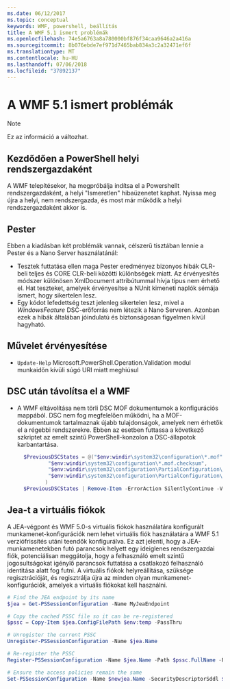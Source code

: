 ```yaml
---
ms.date: 06/12/2017
ms.topic: conceptual
keywords: WMF, powershell, beállítás
title: A WMF 5.1 ismert problémák
ms.openlocfilehash: 74e5a6763a8a780000bf876f34caa9646a2a416a
ms.sourcegitcommit: 8b076ebde7ef971d7465bab834a3c2a32471ef6f
ms.translationtype: MT
ms.contentlocale: hu-HU
ms.lasthandoff: 07/06/2018
ms.locfileid: "37892137"
---
```

# <a name="known-issues-in-wmf-51"></a>A WMF 5.1 ismert problémák

> [!Note]
> Ez az információ a változhat.

## <a name="starting-powershell-shortcut-as-administrator"></a>Kezdődően a PowerShell helyi rendszergazdaként

A WMF telepítésekor, ha megpróbálja indítsa el a Powershellt rendszergazdaként, a helyi "Ismeretlen" hibaüzenetet kaphat.
Nyissa meg újra a helyi, nem rendszergazda, és most már működik a helyi rendszergazdaként akkor is.

## <a name="pester"></a>Pester

Ebben a kiadásban két problémák vannak, célszerű tisztában lennie a Pester és a Nano Server használatánál:

- Tesztek futtatása ellen maga Pester eredményez bizonyos hibák CLR-beli teljes és CORE CLR-beli közötti különbségek miatt. Az érvényesítés módszer különösen XmlDocument attribútummal hívja típus nem érhető el. Hat teszteket, amelyek érvényesítse a NUnit kimeneti naplók sémája ismert, hogy sikertelen lesz.
- Egy kódot lefedettség teszt jelenleg sikertelen lesz, mivel a *WindowsFeature* DSC-erőforrás nem létezik a Nano Serveren. Azonban ezek a hibák általában jóindulatú és biztonságosan figyelmen kívül hagyható.

## <a name="operation-validation"></a>Művelet érvényesítése

- `Update-Help` Microsoft.PowerShell.Operation.Validation modul munkaidőn kívüli súgó URI miatt meghiúsul

## <a name="dsc-after-uninstall-wmf"></a>DSC után távolítsa el a WMF

- A WMF eltávolítása nem törli DSC MOF dokumentumok a konfigurációs mappából. DSC nem fog megfelelően működni, ha a MOF-dokumentumok tartalmaznak újabb tulajdonságok, amelyek nem érhetők el a régebbi rendszerekre. Ebben az esetben futtassa a következő szkriptet az emelt szintű PowerShell-konzolon a DSC-állapotok karbantartása.

  ```powershell
    $PreviousDSCStates = @("$env:windir\system32\configuration\*.mof",
            "$env:windir\system32\configuration\*.mof.checksum",
            "$env:windir\system32\configuration\PartialConfiguration\*.mof",
            "$env:windir\system32\configuration\PartialConfiguration\*.mof.checksum"
           )
    $PreviousDSCStates | Remove-Item -ErrorAction SilentlyContinue -Verbose
  ```

## <a name="jea-virtual-accounts"></a>Jea-t a virtuális fiókok

A JEA-végpont és WMF 5.0-s virtuális fiókok használatára konfigurált munkamenet-konfigurációk nem lehet virtuális fiók használatára a WMF 5.1 verziófrissítés utáni teendők konfigurálva.
Ez azt jelenti, hogy a JEA-munkamenetekben futó parancsok helyett egy ideiglenes rendszergazdai fiók, potenciálisan meggátolja, hogy a felhasználó emelt szintű jogosultságokat igénylő parancsok futtatása a csatlakozó felhasználó identitása alatt fog futni.
A virtuális fiókok helyreállítása, szüksége regisztrációját, és regisztrálja újra az minden olyan munkamenet-konfigurációk, amelyek a virtuális fiókokat kell használni.

```powershell
# Find the JEA endpoint by its name
$jea = Get-PSSessionConfiguration -Name MyJeaEndpoint

# Copy the cached PSSC file so it can be re-registered
$pssc = Copy-Item $jea.ConfigFilePath $env:temp -PassThru

# Unregister the current PSSC
Unregister-PSSessionConfiguration -Name $jea.Name

# Re-register the PSSC
Register-PSSessionConfiguration -Name $jea.Name -Path $pssc.FullName -Force

# Ensure the access policies remain the same
Set-PSSessionConfiguration -Name $newjea.Name -SecurityDescriptorSddl $jea.SecurityDescriptorSddl
```